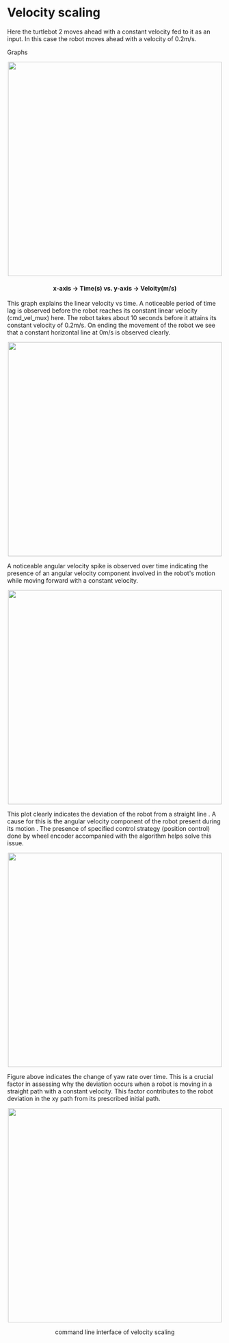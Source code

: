 # Velocity scaling

Here the turtlebot 2 moves ahead with a constant velocity fed to it as an input. In this case the robot moves ahead with a velocity of 0.2m/s. 

Graphs
<p align="center">
<img width="500" src="https://user-images.githubusercontent.com/44544565/205487707-396a08c3-90b0-4aa0-b440-abaf8bf7aa19.png">
<h4 align="center">x-axis -> Time(s) vs. y-axis -> Veloity(m/s)</h4></p>


This graph explains the linear velocity vs time. A noticeable period of time lag is observed before the robot reaches its constant linear velocity (cmd_vel_mux) here. The robot takes about 10 seconds before it attains its constant velocity of 0.2m/s. On ending the movement of the robot we see that a constant horizontal line at 0m/s is observed clearly.

<p align="center"><img width="500" src="https://user-images.githubusercontent.com/44544565/205487722-2e43765f-7797-402e-af61-5d7d12618ff9.png"></p>


A noticeable angular velocity spike is observed over time indicating the presence of an angular velocity component involved in the robot's motion while moving forward with a constant velocity.

<p align="center"><img width="500" src="https://user-images.githubusercontent.com/44544565/205487785-47a34c7a-1d93-4af8-bc5d-9c64c2f9d625.png"></p>



This plot clearly indicates the deviation of the robot from a straight line . A cause for this is the angular velocity component of the robot present during its motion . The presence of specified control strategy (position control) done by wheel encoder accompanied with the algorithm helps solve this issue.

<p align="center"><img width="500" src="https://user-images.githubusercontent.com/44544565/205487788-fc03c438-07e9-454d-87b6-b1b70302c751.png"></p>


Figure above indicates the change of yaw rate over time. This is a crucial factor in assessing why the deviation occurs when a robot is moving in a straight path with a constant velocity. This factor contributes to the robot deviation in the xy path from its prescribed initial path.


<p align="center"><img width="500" src="https://user-images.githubusercontent.com/44544565/205487410-2eb74600-ce49-4717-801a-dbbd4cfa3ffd.png"></p>

<p align="center">command line interface of velocity scaling</p>
